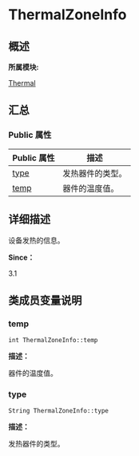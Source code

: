 # ThermalZoneInfo


## **概述**

**所属模块:**

[Thermal](thermal.md)


## **汇总**


### Public 属性

  | Public&nbsp;属性 | 描述 | 
| -------- | -------- |
| [type](#type) | 发热器件的类型。 | 
| [temp](#temp) | 器件的温度值。 | 


## **详细描述**

设备发热的信息。

**Since：**

3.1


## **类成员变量说明**


### temp

  
```
int ThermalZoneInfo::temp
```

**描述：**

器件的温度值。


### type

  
```
String ThermalZoneInfo::type
```

**描述：**

发热器件的类型。
